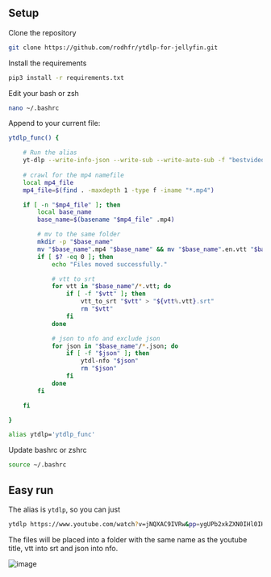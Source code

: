 ## Setup
Clone the repository
```bash
git clone https://github.com/rodhfr/ytdlp-for-jellyfin.git
```

Install the requirements

```bash
pip3 install -r requirements.txt
```

Edit your bash or zsh

```bash
nano ~/.bashrc
```

Append to your current file:
```bash
ytdlp_func() {

    # Run the alias
    yt-dlp --write-info-json --write-sub --write-auto-sub -f "bestvideo[ext=mp4]+bestaudio[ext=opus]/best" "$@"
    
    # crawl for the mp4 namefile
    local mp4_file
    mp4_file=$(find . -maxdepth 1 -type f -iname "*.mp4")

    if [ -n "$mp4_file" ]; then
        local base_name
        base_name=$(basename "$mp4_file" .mp4)

        # mv to the same folder
        mkdir -p "$base_name"
        mv "$base_name".mp4 "$base_name" && mv "$base_name".en.vtt "$base_name" && mv "$base_name".info.json "$base_name"
        if [ $? -eq 0 ]; then
            echo "Files moved successfully."

            # vtt to srt
            for vtt in "$base_name"/*.vtt; do
                if [ -f "$vtt" ]; then
                    vtt_to_srt "$vtt" > "${vtt%.vtt}.srt"
                    rm "$vtt"
                fi
            done

            # json to nfo and exclude json
            for json in "$base_name"/*.json; do
                if [ -f "$json" ]; then
                    ytdl-nfo "$json"
                    rm "$json"
                fi
            done   
        fi

    fi

}

alias ytdlp='ytdlp_func' 
```
Update bashrc or zshrc
```bash
source ~/.bashrc
```

## Easy run
The alias is `ytdlp`, so you can just

```bash
ytdlp https://www.youtube.com/watch?v=jNQXAC9IVRw&pp=ygUPb2xkZXN0IHl0IHZpZGVv
```

The files will be placed into a folder with the same name as the youtube title, vtt into srt and json into nfo.

![image](https://github.com/rodhfr/ytdlp-for-jellyfin/assets/83579016/2a83617a-4988-4e0e-ab9e-2bcd2dac89ac)





